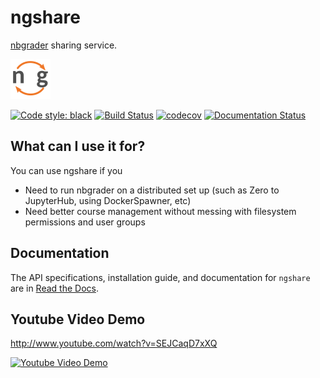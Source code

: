 # ngshare
[nbgrader](https://github.com/jupyter/nbgrader) sharing service.

<img src="ngshare/favicon.png" width="64px" />

[![Code style: black](https://img.shields.io/badge/code%20style-black-000000.svg)](https://github.com/psf/black)
[![Build Status](https://travis-ci.org/LibreTexts/ngshare.svg?branch=master)](https://travis-ci.org/lxylxy123456/ngshare)
[![codecov](https://codecov.io/gh/lxylxy123456/ngshare/branch/master/graph/badge.svg)](https://codecov.io/gh/lxylxy123456/ngshare)
[![Documentation Status](https://readthedocs.org/projects/ngshare/badge/?version=latest)](https://ngshare.readthedocs.io/en/latest/?badge=latest)

## What can I use it for?
You can use ngshare if you
* Need to run nbgrader on a distributed set up (such as Zero to JupyterHub, using DockerSpawner, etc)
* Need better course management without messing with filesystem permissions and user groups

## Documentation
The API specifications, installation guide, and documentation for `ngshare` are
 in [Read the Docs](https://ngshare.readthedocs.io/en/latest/).

## Youtube Video Demo
http://www.youtube.com/watch?v=SEJCaqD7xXQ

[![Youtube Video Demo](http://img.youtube.com/vi/SEJCaqD7xXQ/0.jpg)](http://www.youtube.com/watch?v=SEJCaqD7xXQ)

